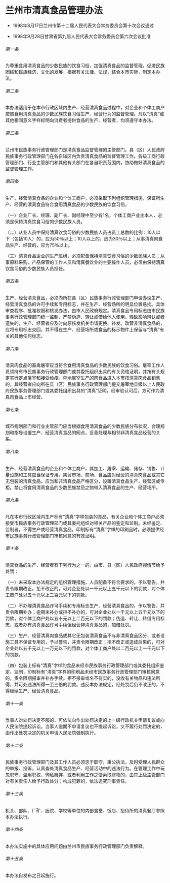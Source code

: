 # 兰州市清真食品管理办法

- 1998年8月17日兰州市第十二届人民代表大会常务委员会第十次会议通过

- 1998年9月28日甘肃省第九届人民代表大会常务委员会第六次会议批准

<!-- INFO END -->

###### 第一条

为尊重食用清真食品的少数民族的饮食习俗，加强清真食品的监督管理，促进民族团结和民族经济、文化的发展，根据有关法律、法规，结合本市实际，制定本办法。

###### 第二条

本办法适用于在本市行政区域内生产、经营清真食品过程中，对企业和个体工商户按照食用清真食品的少数民族饮食习俗生产、经营行为的监督管理。凡以“清真”或其他相同意义字样标明向消费者提供食品的生产、经营者，均须遵守本办法。

###### 第三条

兰州市民族事务行政管理部门是清真食品监督管理的主管部门。县（区）人民政府民族事务行政管理部门在各自辖区内负责清真食品的监督管理工作。各级工商行政管理部门、行业主管部门和其他有关部门在各自职责范围内，协助做好清真食品的监督管理工作。

###### 第四条

生产、经营清真食品的企业和个体工商户，必须采取下列组织管理措施，保证所生产、经营的清真食品符合食用清真食品的少数民族的饮食习俗。

（一）企业厂长、经理、副厂长、副经理中至少有1名，个体工商户业主本人，必须是保持清真饮食习俗的少数民族人员。

（二）从业人员中保持清真饮食习俗的少数民族人员占员工总数的比例：10人以下（包括10人）的，应为50％以上；10人以上的，应为30％以上；从事清真肉食品生产、经营的，应为75％以上。

（三）清真食品企业的生产班组，必须配备保持清真饮食习俗的少数民族人员；从事原料采购、产品保管的工作人员和清真餐饮业的主要操作人员，必须由保持清真饮食习俗的少数民族人员担任。

###### 第五条

生产、经营清真食品，必须向所在县（区）民族事务行政管理部门申请办理生产、经营清真食品的许可手续和专用标志，并在生产、经营场所的明显位置悬挂。具体审查程序、批准权限和核发办法，由市人民政府规定。清真食品专用标志由市民族事务行政管理部门统一监制，严禁伪造、转让或借给他人使用。残缺影响辨认或者遗失的，生产、经营者应及时向原核发机关申请更换、补发。改营非清真食品的，应将专用标志交回，并不得在生产、经营场所或食品的标示物件上保留与“清真”有关的其他任何标志。

###### 第六条

清真肉食品的畜禽屠宰应当符合食用清真食品的少数民族的饮食习俗。屠宰工作人员须持有市民族事务行政管理部门或其委托组织出具的有关资格证明，并按有关规定实行定点屠宰和接受检疫。异地屠宰生产的肉食品进入本市按清真肉食品销售的，其经营者应向所在县（区）民族事务行政管理部门提交屠宰地县级以上人民政府民族事务管理部门或其委托组织出具的“清真”证明，经审验认可后，方可作为清真肉食品上市经营。

###### 第七条

城市规划部门和行业主管部门应当根据食用清真食品的少数民族分布状况，合理规划和指导设置生产、经营清真食品的网点，妥善处理与相邻非清真食品经营的关系。

###### 第八条

生产、经营清真食品的企业和个体工商户，其加工、屠宰、运输、储存、销售、计量设施和工具应当保证专用。集贸市场、商场、食品店对经营的清真肉食品或其它无包装的清真食品，应当和非清真食品严格区分，设置清真食品生产、经营区或专柜。禁止将食用清真食品的少数民族禁忌之物带入清真食品的生产、经营场所。

###### 第九条

凡在本市行政区域内生产标有“清真”字样包装的食品，有关企业和个体工商户必须接受市民族事务行政管理部门或其委托组织对相关产品的鉴定和监制。未经鉴定、监制者，不得生产或经营清真食品。印制标有“清真”字样的印刷品时，必须提供经市民族事务行政管理部门审核同意的有效证明。

###### 第十条

清真食品的生产、经营者有下列行为之一的，由市、县（区）人民政府视情节给予处罚：

（一）未采取本办法规定的组织管理措施，人员配备不符合要求的，予以警告，并责令限期改正。拒不改正的，可对企业处以一千元以上五千元以下的罚款，对个体工商户处以五十元以上二百元以下的罚款。

（二）不办理清真食品许可手续和专用标志生产、经营清真食品的，予以警告，并责令限期补办；逾期末补办或拒不补办的，可对企业处以一千元以上五千元以下的罚款，对个体工商户处以五十元以上二百元以下的罚款；伪造、转让、转借专用标志，或者办有清真食品许可手续但经营非清真食品的，加倍处罚。

（三）生产、经营清真肉食品或其它无包装清真食品不与非清真食品区分，或者设施工具不保证专用的，予以警告，并责令限期改正；拒不改正或造成后果的，可对企业处以五千元以上一万元以下的罚款，对个体工商户处以二百元以上一千元以下的罚款。

（四）包装上标有“清真”字样的食品未经市民族事务行政管理部门或其委托组织鉴定、监制，印制标有“清真”字样的印刷品未经市民族事务行政管理部门审核同意的，责令限期报审并补办手续。拒不报审或名不符实的，没收有关物品和违法所得，并可处违法所得一至三倍的罚款。违反本办法规定，经处罚后仍不改正的，不得继续生产、经营清真食品。

###### 第十一条

当事人对处罚决定不服的，可依法向作出处罚决定的上一级行政机关申请复议或向人民法院提起诉讼。当事人逾期不申请复议也不提起诉讼，又不履行处罚决定的，由作出处罚决定的机关申请人民法院强制执行。

###### 第十二条

民族事务行政管理部门及其工作人员必须忠于职守，秉公执法，及时受理人民群众的举报、投诉，认真查处清真食品生产、经营活动中的违法行为。在管理工作中玩忽职守、滥用职权、徇私舞弊，或者利用工作之便索取财物的，由其上级主管部门对有关责任人给予行政处分；构成犯罪的，依法追究刑事责任。

###### 第十三条

机关、部队、厂矿、医院、学校等单位的内部食堂、饭店、招待所的清真餐厅参照本办法执行。

###### 第十四条

本办法实施中的具体应用问题由兰州市民族事务行政管理部门负责解释。

###### 第十五条

本办法自发布之日起施行。
